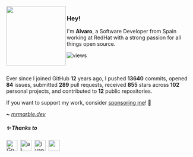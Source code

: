 <img src="https://avatar.mrmarble.dev/avatar/76561198287455504?github-readme-13640" width="160" align="left"/>

### Hey!

I'm **Alvaro**, a Software Developer from Spain working at RedHat with a strong passion for all things open source.

![views](https://komarev.com/ghpvc/?username=mrmarble&style=flat&color=313131&label=views&abbreviated=true)

</br>

Ever since I joined GitHub **12** years ago, I pushed **13640** commits, opened **84** issues, submitted **289** pull requests, received **855** stars across **102** personal projects, and contributed to **12** public repositories.


If you want to support my work, consider [sponsoring me](https://github.com/sponsors/mrmarble)! 💖

**~** [_mrmarble.dev_](https://mrmarble.dev/)


<h5>
  ✨ Thanks to
</h5>
<p>
<!-- sponsors --><a href="https://github.com/GoRhY"><img src="https:&#x2F;&#x2F;github.com&#x2F;GoRhY.png" width="30px" alt="GoRhY" /></a>&nbsp;&nbsp;<a href="https://github.com/ai"><img src="https:&#x2F;&#x2F;github.com&#x2F;ai.png" width="30px" alt="ai" /></a>&nbsp;&nbsp;<a href="https://github.com/ivan-toriya"><img src="https:&#x2F;&#x2F;github.com&#x2F;ivan-toriya.png" width="30px" alt="ivan-toriya" /></a>&nbsp;&nbsp;<a href="https://github.com/"><img src="https:&#x2F;&#x2F;raw.githubusercontent.com&#x2F;JamesIves&#x2F;github-sponsors-readme-action&#x2F;dev&#x2F;.github&#x2F;assets&#x2F;placeholder.png" width="30px" alt="" /></a>&nbsp;&nbsp;<!-- sponsors -->
</p>
